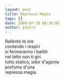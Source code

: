 ```yaml
---
layout: post
title: Repressa Magia
tags: []
date: 2009-07-10 08:30:00
author: pietro
---
```

Rallento le ore<br/>contando i respiri<br/>si fermeranno i battiti<br/>nel letto non ti giri<br/>tutto statico, odor d'agonia<br/>profumo d'una<br/>repressa magia.
